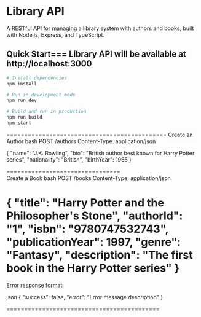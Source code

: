 # Library API

A RESTful API for managing a library system with authors and books, built with Node.js, Express, and TypeScript.

##  Quick Start===  Library API will be available at http://localhost:3000

```bash
# Install dependencies
npm install

# Run in development mode
npm run dev

# Build and run in production
npm run build
npm start
````
=============================================
Create an Author
bash
POST /authors
Content-Type: application/json

{
  "name": "J.K. Rowling",
  "bio": "British author best known for Harry Potter series",
  "nationality": "British",
  "birthYear": 1965
}

================================  
Create a Book
bash
POST /books
Content-Type: application/json

{
  "title": "Harry Potter and the Philosopher's Stone",
  "authorId": "1",
  "isbn": "9780747532743",
  "publicationYear": 1997,
  "genre": "Fantasy",
  "description": "The first book in the Harry Potter series"
}
=================================================  

Error response format:

json
{
  "success": false,
  "error": "Error message description"
}

===========================================








